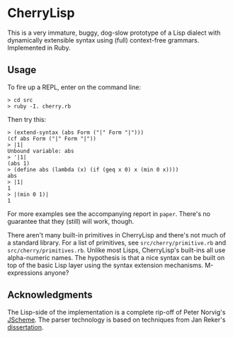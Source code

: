 
CherryLisp
==========

This is a very immature, buggy, dog-slow prototype of a Lisp dialect
with dynamically extensible syntax using (full) context-free grammars.
Implemented in Ruby.

## Usage

To fire up a REPL, enter on the command line:

    > cd src
    > ruby -I. cherry.rb
    
Then try this:

    > (extend-syntax (abs Form ("|" Form "|")))
    (cf abs Form ("|" Form "|"))
    > |1|
    Unbound variable: abs
    > '|1|
    (abs 1)
    > (define abs (lambda (x) (if (geq x 0) x (min 0 x))))
    abs
    > |1|
    1
    > |(min 0 1)|
    1

For more examples see the accompanying report in `paper`. There's no
guarantee that they (still) will work, though.

There aren't many built-in primitives in CherryLisp and there's not
much of a standard library. For a list of primitives, see
`src/cherry/primitive.rb` and `src/cherry/primitives.rb`. Unlike most
Lisps, CherryLisp's built-ins all use alpha-numeric names. The
hypothesis is that a nice syntax can be built on top of the basic Lisp
layer using the syntax extension mechanisms. M-expressions anyone?

## Acknowledgments

The Lisp-side of the implementation is a complete rip-off of Peter
Norvig's [JScheme](http://norvig.com/jscheme.html). The parser
technology is based on techniques from Jan Reker's
[dissertation](http://homepages.cwi.nl/~paulk/dissertations/Rekers.pdf).
